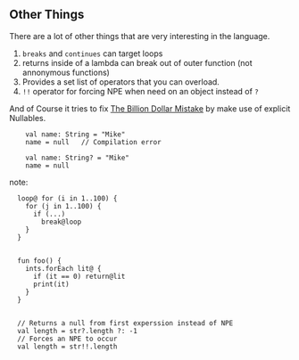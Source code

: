 ## Other Things

There are a lot of other things that are very interesting in the language.  

1. `breaks` and `continues` can target loops
2. returns inside of a lambda can break out of outer function (not annonymous functions)
3. Provides a set list of operators that you can overload. 
4. `!!` operator for forcing NPE when need on an object instead of `?`

And of Course it tries to fix [The Billion Dollar Mistake](http://en.wikipedia.org/wiki/Tony_Hoare#Apologies_and_retractions) 
by make use of explicit Nullables.   

        val name: String = "Mike"
        name = null   // Compilation error

        val name: String? = "Mike"
        name = null

note: 

      loop@ for (i in 1..100) {
        for (j in 1..100) {
          if (...)
            break@loop
        }
      }

      
      fun foo() {
        ints.forEach lit@ {
          if (it == 0) return@lit
          print(it)
        }
      }


      // Returns a null from first experssion instead of NPE
      val length = str?.length ?: -1
      // Forces an NPE to occur
      val length = str!!.length


